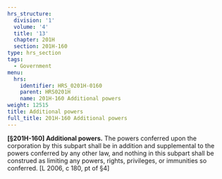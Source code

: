 ```yaml
---
hrs_structure:
  division: '1'
  volume: '4'
  title: '13'
  chapter: 201H
  section: 201H-160
type: hrs_section
tags:
  - Government
menu:
  hrs:
    identifier: HRS_0201H-0160
    parent: HRS0201H
    name: 201H-160 Additional powers
weight: 12515
title: Additional powers
full_title: 201H-160 Additional powers
---
```

**[§201H-160] Additional powers.** The powers conferred upon the corporation by this subpart shall be in addition and supplemental to the powers conferred by any other law, and nothing in this subpart shall be construed as limiting any powers, rights, privileges, or immunities so conferred. [L 2006, c 180, pt of §4]